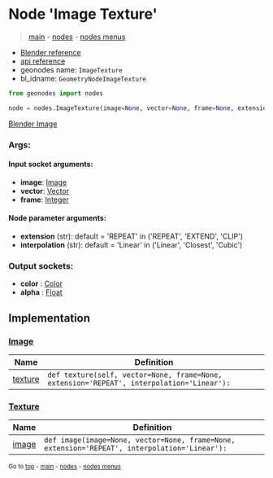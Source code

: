 # Node 'Image Texture'

> [main](../structure.md) - [nodes](nodes.md) - [nodes menus](nodes_menus.md)

- [Blender reference](https://docs.blender.org/manual/en/latest/modeling/geometry_nodes/texture/image.html)
- [api reference](https://docs.blender.org/api/current/bpy.types.GeometryNodeImageTexture.html)
- geonodes name: `ImageTexture`
- bl_idname: `GeometryNodeImageTexture`

```python
from geonodes import nodes

node = nodes.ImageTexture(image=None, vector=None, frame=None, extension='REPEAT', interpolation='Linear')
```

[Blender Image](self.node_image_ref)

### Args:

#### Input socket arguments:

- **image**: [Image](Image.md)
- **vector**: [Vector](Vector.md)
- **frame**: [Integer](Integer.md)

#### Node parameter arguments:

- **extension** (str): default = 'REPEAT' in ('REPEAT', 'EXTEND', 'CLIP')
- **interpolation** (str): default = 'Linear' in ('Linear', 'Closest', 'Cubic')

### Output sockets:

- **color** : [Color](Color.md)
- **alpha** : [Float](Float.md)

## Implementation

### [Image](Image.md)

| Name | Definition |
|------|------------|
 | [texture](Image.md#texture) | `def texture(self, vector=None, frame=None, extension='REPEAT', interpolation='Linear'):` |

### [Texture](Texture.md)

| Name | Definition |
|------|------------|
 | [image](Texture.md#image-staticmethod) | `def image(image=None, vector=None, frame=None, extension='REPEAT', interpolation='Linear'):` |

<sub>Go to [top](#node-Image-Texture) - [main](../structure.md) - [nodes](nodes.md) - [nodes menus](nodes_menus.md)</sub>

